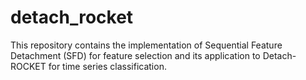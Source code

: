 # detach_rocket
This repository contains the implementation of Sequential Feature Detachment (SFD) for feature selection and its application to Detach-ROCKET for time series classification.
